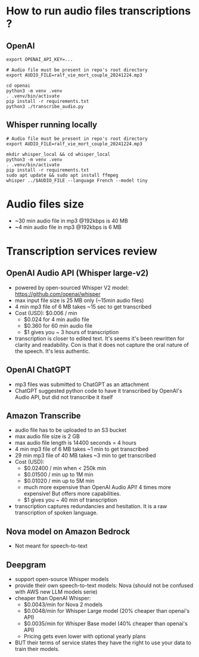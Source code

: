 # How to run audio files transcriptions ?
## OpenAI
```
export OPENAI_API_KEY=...

# Audio file must be present in repo's root directory
export AUDIO_FILE=ralf_vie_mort_couple_20241224.mp3

cd openai
python3 -m venv .venv
. .venv/bin/activate
pip install -r requirements.txt
python3 ./transcribe_audio.py
```

## Whisper running locally
```
# Audio file must be present in repo's root directory
export AUDIO_FILE=ralf_vie_mort_couple_20241224.mp3

mkdir whisper_local && cd whisper_local
python3 -m venv .venv
. .venv/bin/activate
pip install -r requirements.txt
sudo apt update && sudo apt install ffmpeg
whisper ../$AUDIO_FILE --language French --model tiny
```

# Audio files size
- ~30 min audio file in mp3 @192kbps is 40 MB
- ~4 min audio file in mp3 @192kbps is 6 MB

# Transcription services review
## OpenAI Audio API (Whisper large-v2)
- powered by open-sourced Whisper V2 model: https://github.com/openai/whisper
- max input file size is 25 MB only (~15min audio files)
- 4 min mp3 file of 6 MB takes ~15 sec to get transcribed
- Cost (USD): $0.006 / min
    - $0.024 for 4 min audio file
    - $0.360 for 60 min audio file
    - $1 gives you ~ 3 hours of transcription
- transcription is closer to edited text. It's seems it's been rewritten for clarity and readability. Con is that
it does not capture the oral nature of the speech. It's less authentic.

## OpenAI ChatGPT
- mp3 files was submitted to ChatGPT as an attachment
- ChatGPT suggested python code to have it transcribed by OpenAI's Audio API, but did not transcribe it itself

## Amazon Transcribe
- audio file has to be uploaded to an S3 bucket
- max audio file size is 2 GB
- max audio file length is 14400 seconds = 4 hours
- 4 min mp3 file of 6 MB takes ~1 min to get transcribed
- 29 min mp3 file of 40 MB takes ~3 min to get transcribed
- Cost (USD):
    - $0.02400 / min when < 250k min
    - $0.01500 / min up to 1M min
    - $0.01020 / min up to 5M min
    - much more expensive than OpenAI Audio API! 4 times more expensive! But offers more capabilities.
    - $1 gives you ~ 40 min of transcription
- transcription captures redundancies and hesitation. It is a raw transcription of spoken language.

## Nova model on Amazon Bedrock
- Not meant for speech-to-text

## Deepgram
- support open-source Whisper models 
- provide their own speech-to-text models: Nova (should not be confused with AWS new LLM models serie)
- cheaper than OpenAI Whisper:
  - $0.0043/min for Nova 2 models
  - $0.0048/min for Whisper Large model (20% cheaper than openai's API)
  - $0.0035/min for Whisper Base model (40% cheaper than openai's API)
  - Pricing gets even lower with optional yearly plans
- BUT their terms of service states they have the right to use your data to train their models.
